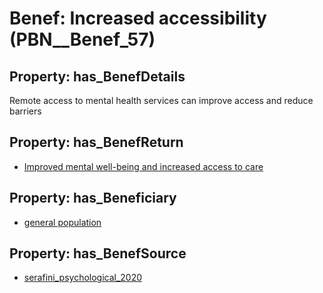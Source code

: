 # Benef: __Increased accessibility__ (PBN__Benef_57)

## Property: has_BenefDetails

Remote access to mental health services can improve access and reduce barriers

## Property: has_BenefReturn

* [Improved mental well-being and increased access to care](../BenefReturn/PBN__BenefReturn_56)

## Property: has_Beneficiary

* [general population](../Stakeholder/PBN__Stakeholder_9)

## Property: has_BenefSource

* [serafini_psychological_2020](../Article/PBN__Article_12)

